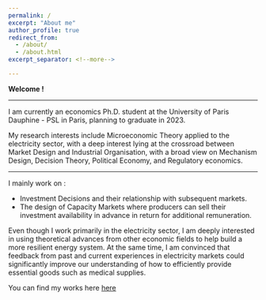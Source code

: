 ```yaml
---
permalink: /
excerpt: "About me"
author_profile: true
redirect_from: 
  - /about/
  - /about.html
excerpt_separator: <!--more-->

---
```


**Welcome !**

------

I am currently an economics Ph.D. student at the University of Paris Dauphine - PSL in Paris, planning to graduate in 2023. 


My research interests include Microeconomic Theory applied to the electricity sector, with a deep interest lying at the crossroad between Market Design and Industrial Organisation, with a broad view on Mechanism Design, Decision Theory, Political Economy, and Regulatory economics.

------

I mainly work on :

- Investment Decisions and their relationship with subsequent markets. 
- The design of Capacity Markets where producers can sell their investment availability in advance in return for additional remuneration. 

Even though I work primarily in the electricity sector, I am deeply interested in using theoretical advances from other economic fields to help build a more resilient energy system. At the same time, I am convinced that feedback from past and current experiences in electricity markets could significantly improve our understanding of how to efficiently provide essential goods such as medical supplies.

You can find my works here [here](http://leopoldmonjoie.com/publications/)

   <!--more--> 

